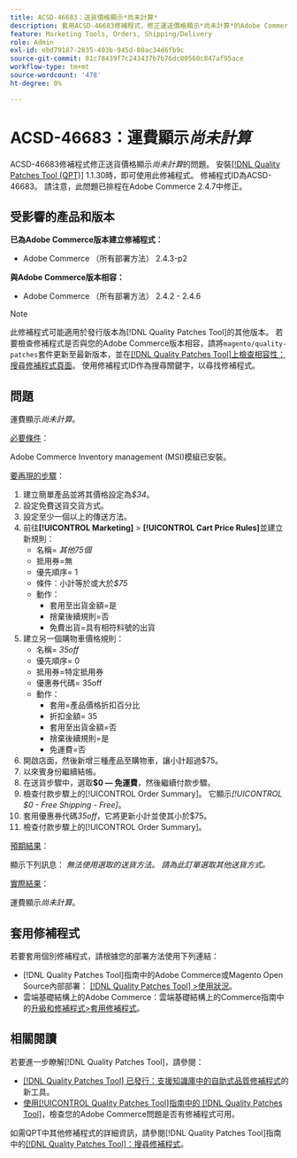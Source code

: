 ```yaml
---
title: ACSD-46683：送貨價格顯示*尚未計算*
description: 套用ACSD-46683修補程式，修正運送價格顯示*尚未計算*的Adobe Commerce問題。
feature: Marketing Tools, Orders, Shipping/Delivery
role: Admin
exl-id: ebd79187-2835-403b-945d-80ac34d6fb9c
source-git-commit: 81c78439f7c243437b7b76dc80560c847af95ace
workflow-type: tm+mt
source-wordcount: '478'
ht-degree: 0%

---
```


# ACSD-46683：運費顯示&#x200B;*尚未計算*

ACSD-46683修補程式修正送貨價格顯示&#x200B;*尚未計算*&#x200B;的問題。 安裝[[!DNL Quality Patches Tool (QPT)]](https://experienceleague.adobe.com/zh-hant/docs/commerce-knowledge-base/kb/announcements/commerce-announcements/magento-quality-patches-released-new-tool-to-self-serve-quality-patches) 1.1.30時，即可使用此修補程式。 修補程式ID為ACSD-46683。 請注意，此問題已排程在Adobe Commerce 2.4.7中修正。

## 受影響的產品和版本

**已為Adobe Commerce版本建立修補程式：**

* Adobe Commerce （所有部署方法） 2.4.3-p2

**與Adobe Commerce版本相容：**

* Adobe Commerce （所有部署方法） 2.4.2 - 2.4.6

>[!NOTE]
>
>此修補程式可能適用於發行版本為[!DNL Quality Patches Tool]的其他版本。 若要檢查修補程式是否與您的Adobe Commerce版本相容，請將`magento/quality-patches`套件更新至最新版本，並在[[!DNL Quality Patches Tool]上檢查相容性：搜尋修補程式頁面](https://experienceleague.adobe.com/tools/commerce-quality-patches/index.html?lang=zh-Hant)。 使用修補程式ID作為搜尋關鍵字，以尋找修補程式。

## 問題

運費顯示&#x200B;*尚未計算*。

<u>必要條件</u>：

Adobe Commerce Inventory management (MSI)模組已安裝。

<u>要再現的步驟</u>：

1. 建立簡單產品並將其價格設定為&#x200B;*$34*。
1. 設定免費送貨交貨方式。
1. 設定至少一個以上的傳送方法。
1. 前往&#x200B;**[!UICONTROL Marketing]** > **[!UICONTROL Cart Price Rules]**&#x200B;並建立新規則：
   * 名稱= *其他75個*
   * 抵用券=無
   * 優先順序= 1
   * 條件：小計等於或大於&#x200B;*$75*
   * 動作：
      * 套用至出貨金額=是
      * 捨棄後續規則=否
      * 免費出貨=具有相符料號的出貨
1. 建立另一個購物車價格規則：
   * 名稱= *35off*
   * 優先順序= 0
   * 抵用券=特定抵用券
   * 優惠券代碼= 35off
   * 動作：
      * 套用=產品價格折扣百分比
      * 折扣金額= 35
      * 套用至出貨金額=否
      * 捨棄後續規則=是
      * 免運費=否
1. 開啟店面，然後新增三種產品至購物車，讓小計超過$75。
1. 以來賓身份繼續結帳。
1. 在送貨步驟中，選取&#x200B;**$0 — 免運費**，然後繼續付款步驟。
1. 檢查付款步驟上的[!UICONTROL Order Summary]。 它顯示&#x200B;*[!UICONTROL $0 - Free Shipping - Free]*。
1. 套用優惠券代碼&#x200B;*35off*，它將更新小計並使其小於$75。
1. 檢查付款步驟上的[!UICONTROL Order Summary]。

<u>預期結果</u>：

顯示下列訊息： *無法使用選取的送貨方法。 請為此訂單選取其他送貨方式。*

<u>實際結果</u>：

運費顯示&#x200B;*尚未計算*。

## 套用修補程式

若要套用個別修補程式，請根據您的部署方法使用下列連結：

* [!DNL Quality Patches Tool]指南中的Adobe Commerce或Magento Open Source內部部署： [[!DNL Quality Patches Tool] >使用狀況](/help/tools/quality-patches-tool/usage.md)。
* 雲端基礎結構上的Adobe Commerce：雲端基礎結構上的Commerce指南中的[升級和修補程式>套用修補程式](https://experienceleague.adobe.com/docs/commerce-cloud-service/user-guide/develop/upgrade/apply-patches.html?lang=zh-Hant)。

## 相關閱讀

若要進一步瞭解[!DNL Quality Patches Tool]，請參閱：

* [[!DNL Quality Patches Tool] 已發行：支援知識庫中的自助式品質修補程式](https://experienceleague.adobe.com/zh-hant/docs/commerce-knowledge-base/kb/announcements/commerce-announcements/magento-quality-patches-released-new-tool-to-self-serve-quality-patches)的新工具。
* [使用[!UICONTROL Quality Patches Tool]指南中的 [!DNL Quality Patches Tool]](/help/tools/quality-patches-tool/patches-available-in-qpt/check-patch-for-magento-issue-with-magento-quality-patches.md)，檢查您的Adobe Commerce問題是否有修補程式可用。


如需QPT中其他修補程式的詳細資訊，請參閱[!DNL Quality Patches Tool]指南中的[[!DNL Quality Patches Tool]：搜尋修補程式](https://experienceleague.adobe.com/tools/commerce-quality-patches/index.html?lang=zh-Hant)。
